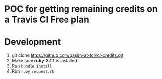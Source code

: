 # POC for getting remaining credits on a Travis CI Free plan

# Development
1. git clone https://github.com/qasim-at-tci/tci-credits.git
2. Make sure **ruby-3.1.1** is installed
3. Run ```bundle install```
4. Run ```ruby request.rb```
